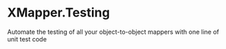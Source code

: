 # XMapper.Testing
Automate the testing of all your object-to-object mappers with one line of unit test code
